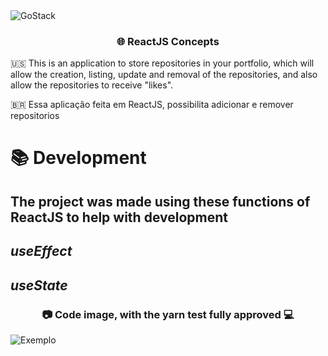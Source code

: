 <img alt="GoStack" src="https://storage.googleapis.com/golden-wind/bootcamp-gostack/header-desafios.png" />

<h3 align="center">
   🌐 ReactJS Concepts
</h3>

🇺🇸 This is an application to store repositories in your portfolio, which will allow the creation, listing, update and removal of the repositories, and also allow the repositories to receive "likes".


🇧🇷 Essa aplicação feita em ReactJS, possibilita adicionar e remover repositorios

# 📚 Development
## The project was made using these functions of ReactJS to help with development 

***<h2><p>useEffect</p></h2>***
 
***<h2><p>useState</p></h2>***

<h3 align="center">📷 Code image, with the yarn test fully approved 💻</h3>

![Exemplo](https://i.imgur.com/dzJPvUy.png)
